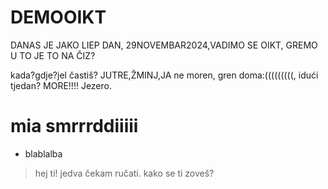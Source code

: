 # DEMOOIKT
DANAS JE JAKO LIEP DAN, 29NOVEMBAR2024,VADIMO SE OIKT,
GREMO U TO JE TO NA ČIZ?

kada?gdje?jel častiš?
JUTRE,ŽMINJ,JA
ne moren, gren doma:(((((((((, idući tjedan?
MORE!!!!
Jezero.

# mia smrrrddiiiii
- blablalba

> hej
> ti!
> jedva čekam ručati.
> kako se ti zoveš?
